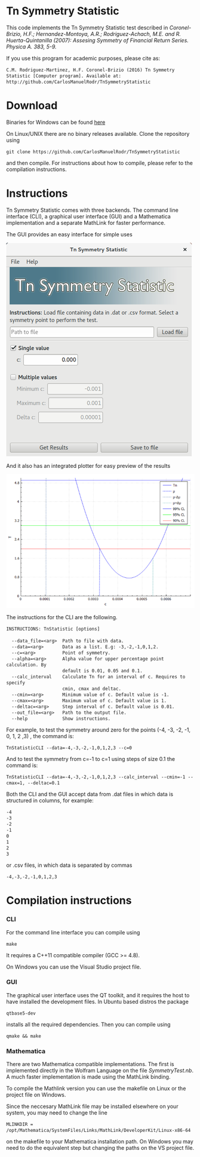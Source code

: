 # Tn Symmetry Statistic

This code implements the Tn Symmetry Statistic test described in *Coronel-Brizio, H.F.; Hernandez-Montoya, A.R.; Rodriguez-Achach, M.E. and R. Huerta-Quintanilla
(2007): Assesing Symmetry of Financial Return Series. Physica A. 383, 5-9.*

If you use this program for academic purposes, please cite as:

	C.M. Rodriguez-Martinez, H.F. Coronel-Brizio (2016) Tn Symmetry Statistic [Computer program]. Available at: http://github.com/CarlosManuelRodr/TnSymmetryStatistic

# Download
Binaries for Windows can be found [here](https://github.com/CarlosManuelRodr/TnSymmetryStatistic/releases/tag/1.0)

On Linux/UNIX there are no binary releases available. Clone the repository using

	git clone https://github.com/CarlosManuelRodr/TnSymmetryStatistic

and then compile. For instructions about how to compile, please refer to the compilation instructions.


# Instructions
Tn Symmetry Statistic comes with three backends. The command line interface (CLI), a graphical user interface (GUI) and a Mathematica implementation and a separate MathLink for faster performance.

The GUI provides an easy interface for simple uses

![GUI Screenshot](https://raw.githubusercontent.com/CarlosManuelRodr/TnSymmetryStatistic/master/images/Tn.png)

And it also has an integrated plotter for easy preview of the results

![Plotter Screenshot](https://raw.githubusercontent.com/CarlosManuelRodr/TnSymmetryStatistic/master/images/result.png)

The instructions for the CLI are the following.

	INSTRUCTIONS: TnStatistic [options]
	
	  --data_file=<arg>  Path to file with data.
	  --data=<arg>       Data as a list. E.g: -3,-2,-1,0,1,2.
	  --c=<arg>          Point of symmetry.
	  --alpha=<arg>      Alpha value for upper percentage point calculation. By
	                     default is 0.01, 0.05 and 0.1.
	  --calc_interval    Calculate Tn for an interval of c. Requires to specify
	                     cmin, cmax and deltac.
	  --cmin=<arg>       Minimum value of c. Default value is -1.
	  --cmax=<arg>       Maximum value of c. Default value is 1.
	  --deltac=<arg>     Step interval of c. Default value is 0.01.
	  --out_file=<arg>   Path to the output file.
	  --help             Show instructions.

For example, to test the symmetry around zero for the points (-4, -3, -2, -1, 0, 1, 2 ,3) , the command is:

	TnStatisticCLI --data=-4,-3,-2,-1,0,1,2,3 --c=0

And to test the symmetry from c=-1 to c=1 using steps of size 0.1 the command is:

	TnStatisticCLI --data=-4,-3,-2,-1,0,1,2,3 --calc_interval --cmin=-1 --cmax=1, --deltac=0.1




Both the CLI and the GUI accept data from .dat files in which data is structured in columns, for example:

	-4
	-3
	-2
	-1
	0
	1
	2
	3

or .csv files, in which data is separated by commas

	-4,-3,-2,-1,0,1,2,3 



# Compilation instructions

### CLI
For the command line interface you can compile using

```
make
```

It requires a C++11 compatible compiler (GCC >= 4.8).

On Windows you can use the Visual Studio project file.

### GUI
The graphical user interface uses the QT toolkit, and it requires the host to have installed the development files.  In Ubuntu based distros the package 

	qtbase5-dev

installs all the required dependencies. Then you can compile using

	qmake && make

### Mathematica
There are two Mathematica compatible implementations. The first is implemented directly in the Wolfram Language on the file *SymmetryTest.nb*. A much faster implementation is made using the MathLink binding.

To compile the Mathlink version you can use the makefile on Linux or the project file on Windows.

Since the neccesary MathLink file may be installed elsewhere on your system, you may need to change the line

```
MLINKDIR = /opt/Mathematica/SystemFiles/Links/MathLink/DeveloperKit/Linux-x86-64
```

on the makefile to your Mathematica installation path. On Windows you may need to do the equivalent step but changing the paths on the VS project file.
